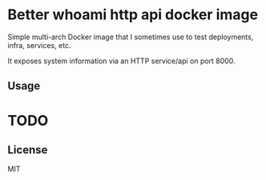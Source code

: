 # Better whoami http api docker image

Simple multi-arch Docker image that I sometimes use to test deployments, infra, services, etc.

It exposes system information via an HTTP service/api on port 8000.

## Usage

# TODO

## License

MIT
